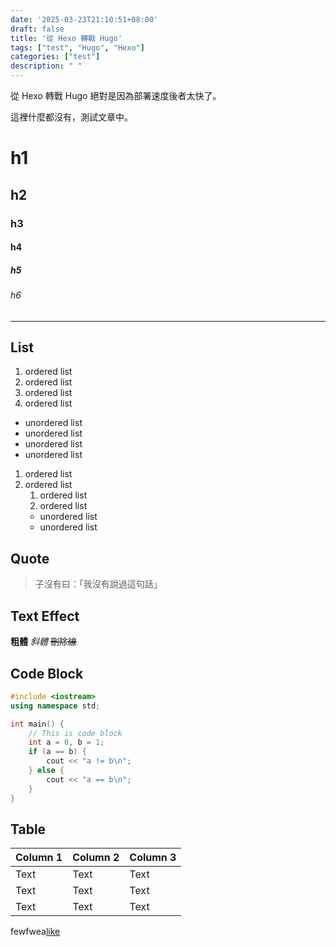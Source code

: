 ```yaml
---
date: '2025-03-23T21:10:51+08:00'
draft: false
title: '從 Hexo 轉戰 Hugo'
tags: ["test", "Hugo", "Hexo"]
categories: ["test"]
description: " "
---
```


從 Hexo 轉戰 Hugo 絕對是因為部署速度後者太快了。

這裡什麼都沒有，測試文章中。

# h1
## h2
### h3
#### h4
##### h5
###### h6

---

## List

1. ordered list
2. ordered list
3. ordered list
4. ordered list

- unordered list
- unordered list
- unordered list
- unordered list

1. ordered list
2. ordered list
    1. ordered list
    2. ordered list
    - unordered list
    - unordered list

## Quote

> 子沒有曰：「我沒有說過這句話」

## Text Effect

**粗體** *斜體* ~~刪除線~~

## Code Block

```cpp test.cpp
#include <iostream>
using namespace std;

int main() {
    // This is code block
    int a = 0, b = 1;
    if (a == b) {
        cout << "a != b\n";
    } else {
        cout << "a == b\n";
    }
}
```

## Table

| Column 1 | Column 2 | Column 3 |
| -------- | -------- | -------- |
| Text     | Text     | Text     |
| Text     | Text     | Text     |
| Text     | Text     | Text     |

fewfwea[like](#)
